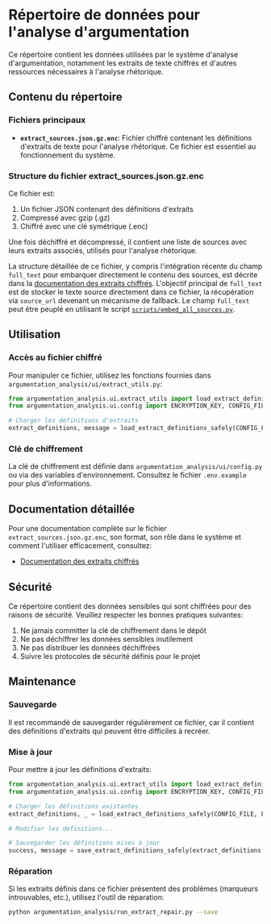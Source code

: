 # Répertoire de données pour l'analyse d'argumentation

Ce répertoire contient les données utilisées par le système d'analyse d'argumentation, notamment les extraits de texte chiffrés et d'autres ressources nécessaires à l'analyse rhétorique.

## Contenu du répertoire

### Fichiers principaux

- **`extract_sources.json.gz.enc`**: Fichier chiffré contenant les définitions d'extraits de texte pour l'analyse rhétorique. Ce fichier est essentiel au fonctionnement du système.

### Structure du fichier extract_sources.json.gz.enc

Ce fichier est:
1. Un fichier JSON contenant des définitions d'extraits
2. Compressé avec gzip (.gz)
3. Chiffré avec une clé symétrique (.enc)

Une fois déchiffré et décompressé, il contient une liste de sources avec leurs extraits associés, utilisés pour l'analyse rhétorique.

La structure détaillée de ce fichier, y compris l'intégration récente du champ `full_text` pour embarquer directement le contenu des sources, est décrite dans la [documentation des extraits chiffrés](../../docs/reports/extraits_chiffres.md#structure-des-données). L'objectif principal de `full_text` est de stocker le texte source directement dans ce fichier, la récupération via `source_url` devenant un mécanisme de fallback. Le champ `full_text` peut être peuplé en utilisant le script [`scripts/embed_all_sources.py`](../../scripts/embed_all_sources.py).

## Utilisation

### Accès au fichier chiffré

Pour manipuler ce fichier, utilisez les fonctions fournies dans `argumentation_analysis/ui/extract_utils.py`:

```python
from argumentation_analysis.ui.extract_utils import load_extract_definitions_safely
from argumentation_analysis.ui.config import ENCRYPTION_KEY, CONFIG_FILE, CONFIG_FILE_JSON

# Charger les définitions d'extraits
extract_definitions, message = load_extract_definitions_safely(CONFIG_FILE, ENCRYPTION_KEY, CONFIG_FILE_JSON)
```

### Clé de chiffrement

La clé de chiffrement est définie dans `argumentation_analysis/ui/config.py` ou via des variables d'environnement. Consultez le fichier `.env.example` pour plus d'informations.

## Documentation détaillée

Pour une documentation complète sur le fichier `extract_sources.json.gz.enc`, son format, son rôle dans le système et comment l'utiliser efficacement, consultez:

- [Documentation des extraits chiffrés](../../docs/extraits_chiffres.md)

## Sécurité

Ce répertoire contient des données sensibles qui sont chiffrées pour des raisons de sécurité. Veuillez respecter les bonnes pratiques suivantes:

1. Ne jamais committer la clé de chiffrement dans le dépôt
2. Ne pas déchiffrer les données sensibles inutilement
3. Ne pas distribuer les données déchiffrées
4. Suivre les protocoles de sécurité définis pour le projet

## Maintenance

### Sauvegarde

Il est recommandé de sauvegarder régulièrement ce fichier, car il contient des définitions d'extraits qui peuvent être difficiles à recréer.

### Mise à jour

Pour mettre à jour les définitions d'extraits:

```python
from argumentation_analysis.ui.extract_utils import load_extract_definitions_safely, save_extract_definitions_safely
from argumentation_analysis.ui.config import ENCRYPTION_KEY, CONFIG_FILE, CONFIG_FILE_JSON

# Charger les définitions existantes
extract_definitions, _ = load_extract_definitions_safely(CONFIG_FILE, ENCRYPTION_KEY, CONFIG_FILE_JSON)

# Modifier les définitions...

# Sauvegarder les définitions mises à jour
success, message = save_extract_definitions_safely(extract_definitions, CONFIG_FILE, ENCRYPTION_KEY, CONFIG_FILE_JSON)
```

### Réparation

Si les extraits définis dans ce fichier présentent des problèmes (marqueurs introuvables, etc.), utilisez l'outil de réparation:

```bash
python argumentation_analysis/run_extract_repair.py --save